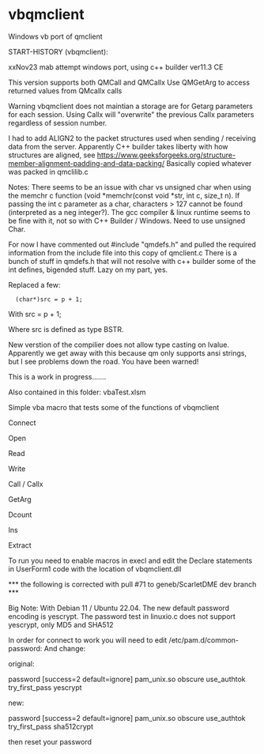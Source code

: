 # vbqmclient 
Windows vb port of qmclient

  START-HISTORY (vbqmclient):
  
  xxNov23 mab attempt windows port, using c++ builder ver11.3 CE

  This version supports both QMCall and QMCallx 
  Use QMGetArg to access returned values from QMcallx calls
  
  Warning vbqmclient does not maintian a storage are for Getarg parameters for each session. Using Callx will "overwrite" the previous Callx
  parameters regardless of session number.
  
  I had to add ALIGN2 to the packet structures used when sending / receiving data from the server. Apparently C++ builder takes liberty with how
  structures are aligned, see https://www.geeksforgeeks.org/structure-member-alignment-padding-and-data-packing/
  Basically copied whatever was packed in qmclilib.c
  
  Notes: There seems to be an issue with char vs unsigned char when using the memchr c function (void *memchr(const void *str, int c, size_t n).
  If passing the int c parameter as a char, characters > 127 cannot be found (interpreted as a neg integer?).
  The gcc compiler & linux runtime seems to be fine with it,  not so with C++ Builder / Windows. Need to use unsigned Char.

  For now I have commented out #include "qmdefs.h" and pulled the required
  information from the include file into this copy of qmclient.c
  There is a bunch of stuff in qmdefs.h that will not resolve with c++ builder
  some of the int defines, bigended stuff. Lazy on my part, yes.

  Replaced a few:
  
      (char*)src = p + 1;
      
  With
		src = p + 1;
  
  Where src is defined as type BSTR.
  
  New verstion of the compilier does not allow type casting on lvalue.
   Apparently we get away with this because qm only supports ansi strings,
     but I see problems down the road.  You have been warned!

  This is a work in progress.......

  Also contained in this folder: vbaTest.xlsm
  
  Simple vba macro that tests some of the functions of vbqmclient
  
  Connect
  
  Open
  
  Read
  
  Write
  
  Call / Callx
  
  GetArg
  
  Dcount
  
  Ins
  
  Extract

  To run you need to enable macros in execl and edit the Declare statements in UserForm1 code with the location of vbqmclient.dll 

  *** the following is corrected with pull #71 to geneb/ScarletDME dev branch ***
  
  Big Note: With Debian 11 / Ubuntu 22.04. The new default password encoding is yescrypt.
  The password test in linuxio.c does not support yescrypt, only MD5 and SHA512
  
  In order for connect to work you will need to edit  /etc/pam.d/common-password:
  And change:
  
  original:
  
   password    [success=2 default=ignore]    pam_unix.so obscure use_authtok try_first_pass yescrypt
   
  new:
  
   password    [success=2 default=ignore]    pam_unix.so obscure use_authtok try_first_pass sha512crypt
   
  then reset your password 
